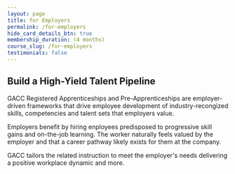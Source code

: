 ```yaml
---
layout: page
title: for Employers
permalink: /for-employers
hide_card_details_btn: true
membership_duration: (4 months)
course_slug: /for-employers
testimonials: false
---
```


## Build a High-Yield Talent Pipeline

GACC Registered Apprenticeships and Pre-Apprenticeships are employer-driven frameworks that drive employee development of industry-recongized skills, competencies and talent sets that employers value.

Employers benefit by hiring enployees predisposed to progressive skill gains and on-the-job learning. The worker naturally feels valued by the employer and that a career pathway likely exists for them at the company.

GACC tailors the related instruction to meet the employer's needs delivering a positive workplace dynamic and more.